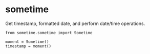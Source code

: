 # sometime
Get timestamp, formatted date, and perform date/time operations.

```
from sometime.sometime import Sometime

moment = Sometime()
timestamp = moment()

```
